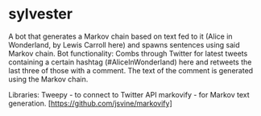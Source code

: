 # sylvester
A bot that generates a Markov chain based on text fed to it (Alice in Wonderland, by Lewis Carroll here) and spawns sentences using said Markov chain.
Bot functionality: Combs through Twitter for latest tweets containing a certain hashtag (#AliceInWonderland) here and retweets the last three of those with a comment. The text of the comment is generated using the Markov chain.

Libraries:
Tweepy - to connect to Twitter API
markovify - for Markov text generation. [https://github.com/jsvine/markovify]

